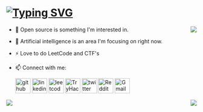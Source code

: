 # [![Typing SVG](https://readme-typing-svg.herokuapp.com?size=30&color=1565C0&lines=Hey+there!;I'm+a+Full-Stack+Developer)](https://git.io/typing-svg)

<img align="right" src="https://github-readme-stats.vercel.app/api?username=Psykher&show_icons=true&icon_color=1565c0&text_color=ffffff&bg_color=00000000&hide_title=true&hide_border=true" />

- 🌱 Open source is something I'm interested in.
- 🔭 Artificial intelligence is an area I'm focusing on right now.
- ⚡ Love to do LeetCode and CTF's
- 📫 Connect with me:

  [<img src='https://cdn.jsdelivr.net/npm/simple-icons@7.0.0/icons/github.svg' alt='github' height='40'>](https://github.com/psykher) [<img src='https://cdn.jsdelivr.net/npm/simple-icons@7.0.0/icons/linkedin.svg' alt='linkedin' height='40'>](https://www.linkedin.com/in/psykher) [<img src='https://cdn.jsdelivr.net/npm/simple-icons@7.0.0/icons/leetcode.svg' alt='leetcode' height='40'>](https://leetcode.com/psykher) [<img src='https://cdn.jsdelivr.net/npm/simple-icons@7.0.0/icons/tryhackme.svg' alt='TryHackMe' height='40'>](https://tryhackme.com/p/Psykher) [<img src='https://cdn.jsdelivr.net/npm/simple-icons@7.0.0/icons/twitter.svg' alt='twitter' height='40'>](https://twitter.com/psykher) [<img src='https://cdn.jsdelivr.net/npm/simple-icons@7.0.0/icons/reddit.svg' alt='Reddit' height='40'>](https://www.reddit.com/user/psykher) [<img src='https://cdn.jsdelivr.net/npm/simple-icons@7.0.0/icons/gmail.svg' alt='Gmail' height='40'>](mailto:psykher@gmail.com)

<img align="left" src="https://github-readme-stats.vercel.app/api/top-langs?username=Psykher&show_icons=true&icon_color=1565c0&text_color=ffffff&bg_color=00000000&hide_title=true&hide_border=true" />

<img align="right" src="https://github-readme-streak-stats.herokuapp.com?user=Psykher&theme=github-dark-blue&hide_border=true&background=00000000"/>

